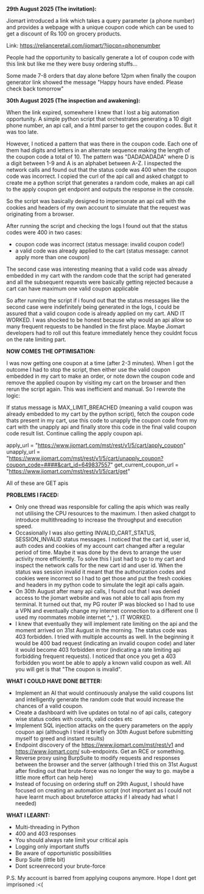**29th August 2025 (The invitation):**

Jiomart introduced a link which takes a query parameter (a phone number) and provides a webpage with a unique coupon code which can be used to get a discount of Rs 100 on grocery products. 

Link: https://relianceretail.com/jiomart/?jiocpn=phonenumber

People had the opportunity to basically generate a lot of coupon code with this link but like me they were busy ordering stuffs...

Some made 7-8 orders that day alone before 12pm when finally the coupon generator link showed the message "Happy hours have ended. Please check back tomorrow"

**30th August 2025 (The inspection and awakening):**

When the link expired, somewhere I knew that I lost a big automation opportunity. A simple python script that orchestrates generating a 10 digit phone number, an api call, and a html parser to get the coupon codes. But it was too late.

However, I noticed a pattern that was there in the coupon code. Each one of them had digits and letters in an alternate sequence making the length of the coupon code a total of 10. The pattern was "DADADADADA" where D is a digit between 1-9 and A is an alphabet between A-Z. I inspected the network calls and found out that the status code was 400 when the coupon code was incorrect. I copied the curl of the api call and asked chatgpt to create me a python script that generates a random code, makes an api call to the apply coupon get endpoint and outputs the response in the console.

So the script was basically designed to impersonate an api call with the cookies and headers of my own account to simulate that the request was originating from a browser.

After running the script and checking the logs I found out that the status codes were 400 in two cases:
- coupon code was incorrect (status message: invalid coupon code!)
- a valid code was already applied to the cart (status message: cannot apply more than one coupon) 

The second case was interesting meaning that a valid code was already embedded in my cart with the random code that the script had generated and all the subsequent requests were basically getting rejected because a cart can have maximum one valid coupon applicable

So after running the script if i found out that the status messages like the second case were indefinitely being generated in the logs, I could be assured that a valid coupon code is already applied on my cart. AND IT WORKED. I was shocked to be honest because why would an api allow so many frequent requests to be handled in the first place. Maybe Jiomart developers had to roll out this feature immediately hence they couldnt focus on the rate limiting part.

**NOW COMES THE OPTIMISATION:**

I was now getting one coupon at a time (after 2-3 minutes). When I got the outcome I had to stop the script, then either use the valid coupon embedded in my cart to make an order, or note down the coupon code and remove the applied coupon by visiting my cart on the browser and then rerun the script again. This was inefficient and manual. So I rewrote the logic:

If status message is MAX_LIMIT_BREACHED (meaning a valid coupon was already embedded to my cart by the python script), fetch the coupon code thats present in my cart, use this code to unapply the coupon code from my cart with the unapply api and finally store this code in the final valid coupon code result list. Continue calling the apply coupon api.

apply_url = "https://www.jiomart.com/mst/rest/v1/5/cart/apply_coupon"
unapply_url = "https://www.jiomart.com/mst/rest/v1/5/cart/unapply_coupon?coupon_code=####&cart_id=649837557"
get_current_coupon_url = "https://www.jiomart.com/mst/rest/v1/5/cart/get"

All of these are GET apis

**PROBLEMS I FACED:**
- Only one thread was responsible for calling the apis which was really not utilising the CPU resources to the maximum. I then asked chatgpt to introduce multithreading to increase the throughput and execution speed.
- Occasionally I was also getting INVALID_CART_STATUS, SESSION_INVALID status messages. I noticed that the cart id, user id, auth codes and cookies of my account cart changed after a regular period of time. Maybe it was done by the devs to arrange the user activity more efficiently. To solve this I just had to go to my cart and inspect the network calls for the new cart id and user id. When the status was session invalid it meant that the authorization codes and cookies were incorrect so I had to get those and put the fresh cookies and headers in my python code to simulate the legit api calls again.
- On 30th August after many api calls, I found out that I was denied access to the jiomart website and was not able to call apis from my terminal. It turned out that, my PG router IP was blocked so I had to use a VPN and eventually change my internet connection to a different one (I used my roommates mobile internet ^_^ ). IT WORKED.
- I knew that eventually they will implement rate limiting on the api and the moment arrived on 31st August in the morning. The status code was 403 forbidden. I tried with multiple accounts as well. In the beginning it would be 400 bad request (indicating an invalid coupon code) and later it would become 403 forbidden error (indicating a rate limiting api forbidding frequent requests). I noticed that once you get a 403 forbidden you wont be able to apply a known valid coupon as well. All you will get is that "The coupon is invalid".


**WHAT I COULD HAVE DONE BETTER:**
- Implement an AI that would continuously analyse the valid coupons list and intelligently generate the random code that would increase the chances of a valid coupon.
- Create a dashboard with live updates on total no of api calls, category wise status codes with counts, valid codes etc
- Implement SQL injection attacks on the query parameters on the apply coupon api (although I tried it briefly on 30th August before submitting myself to greed and instant results)
- Endpoint discovery of the https://www.jiomart.com/mst/rest/v1 and https://www.jiomart.com/ sub-endpoints. Get an RCE or something.
- Reverse proxy using BurpSuite to modify requests and responses between the browser and the server (although I tried this on 31st August after finding out that brute-force was no longer the way to go. maybe a little more effort can help here)
- Instead of focusing on ordering stuff on 29th August, I should have focused on creating an automation script (not important as I could not have learnt much about bruteforce attacks if I already had what I needed)

**WHAT I LEARNT:**
- Multi-threading in Python
- 400 and 403 responses
- You should always rate limit your critical apis
- Logging only important stuffs
- Be aware of opportunistic possibilities
- Burp Suite (little bit)
- Dont screenrecord your brute-force

P.S. My account is barred from applying coupons anymore. Hope I dont get imprisoned :<(
